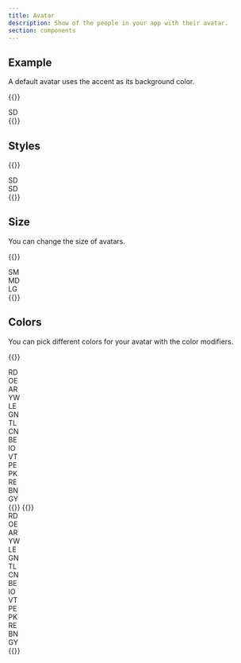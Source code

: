 ```yaml
---
title: Avatar
description: Show of the people in your app with their avatar.
section: components
---
```


## Example
A default avatar uses the accent as its background color.

{{<example>}}
<div class="avatar">SD</div>
{{</example>}}

## Styles

{{<example>}}
<div class="avatar">SD</div>
<div class="avatar avatar-plated">SD</div>
{{</example>}}

## Size
You can change the size of avatars.

{{<example class="docs-preview-avatar">}}
<div class="avatar avatar-sm">SM</div>
<div class="avatar">MD</div>
<div class="avatar avatar-lg">LG</div>
{{</example>}}

## Colors
You can pick different colors for your avatar with the color modifiers.

{{<example class="docs-preview-avatar">}}
<div class="avatar red">RD</div>
<div class="avatar orange">OE</div>
<div class="avatar amber">AR</div>
<div class="avatar yellow">YW</div>
<div class="avatar lime">LE</div>
<div class="avatar green">GN</div>
<div class="avatar teal">TL</div>
<div class="avatar cyan">CN</div>
<div class="avatar blue">BE</div>
<div class="avatar indigo">IO</div>
<div class="avatar violet">VT</div>
<div class="avatar purple">PE</div>
<div class="avatar pink">PK</div>
<div class="avatar rose">RE</div>
<div class="avatar brown">BN</div>
<div class="avatar grey">GY</div>
{{</example>}}
{{<example class="docs-preview-avatar">}}
<div class="avatar avatar-plated red">RD</div>
<div class="avatar avatar-plated orange">OE</div>
<div class="avatar avatar-plated amber">AR</div>
<div class="avatar avatar-plated yellow">YW</div>
<div class="avatar avatar-plated lime">LE</div>
<div class="avatar avatar-plated green">GN</div>
<div class="avatar avatar-plated teal">TL</div>
<div class="avatar avatar-plated cyan">CN</div>
<div class="avatar avatar-plated blue">BE</div>
<div class="avatar avatar-plated indigo">IO</div>
<div class="avatar avatar-plated violet">VT</div>
<div class="avatar avatar-plated purple">PE</div>
<div class="avatar avatar-plated pink">PK</div>
<div class="avatar avatar-plated rose">RE</div>
<div class="avatar avatar-plated brown">BN</div>
<div class="avatar avatar-plated grey">GY</div>
{{</example>}}
